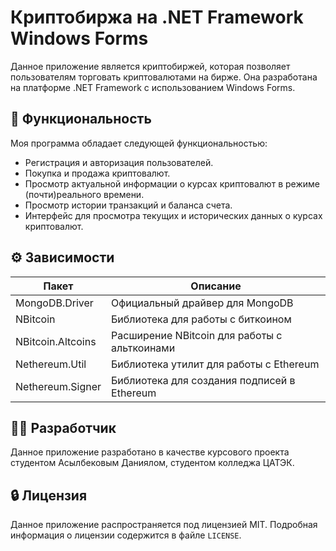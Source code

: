 # Криптобиржа на .NET Framework Windows Forms

Данное приложение является криптобиржей, которая позволяет пользователям торговать криптовалютами на бирже. Она разработана на платформе .NET Framework с использованием Windows Forms.

## 📖 Функциональность

Моя программа обладает следующей функциональностью:

- Регистрация и авторизация пользователей.
- Покупка и продажа криптовалют.
- Просмотр актуальной информации о курсах криптовалют в режиме (почти)реального времени.
- Просмотр истории транзакций и баланса счета.
- Интерфейс для просмотра текущих и исторических данных о курсах криптовалют.

## ⚙️ Зависимости

| Пакет              | Описание                                    |
| ------------------ | -------------------------------------------- |
| MongoDB.Driver     | Официальный драйвер для MongoDB              |
| NBitcoin           | Библиотека для работы с биткоином            |
| NBitcoin.Altcoins  | Расширение NBitcoin для работы с альткоинами |
| Nethereum.Util     | Библиотека утилит для работы с Ethereum      |
| Nethereum.Signer   | Библиотека для создания подписей в Ethereum  |

## 👨‍💻 Разработчик

Данное приложение разработано в качестве курсового проекта студентом Асылбековым Даниялом, студентом колледжа ЦАТЭК.

## 🔒 Лицензия

Данное приложение распространяется под лицензией MIT. Подробная информация о лицензии содержится в файле `LICENSE`.
